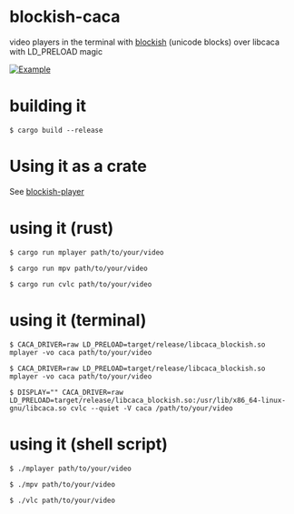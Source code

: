 # blockish-caca

video players in the terminal with [blockish](https://github.com/yazgoo/blockish) (unicode blocks) over libcaca with LD_PRELOAD magic

[![Example](images/sintel.gif)](https://www.youtube.com/watch?v=HminM4V40iI)

# building it

```shell
$ cargo build --release
```

# Using it as a crate

See [blockish-player](https://github.com/yazgoo/blockish-player)

# using it (rust)

```shell
$ cargo run mplayer path/to/your/video
```

```shell
$ cargo run mpv path/to/your/video
```

```shell
$ cargo run cvlc path/to/your/video
```

# using it (terminal)

```shell
$ CACA_DRIVER=raw LD_PRELOAD=target/release/libcaca_blockish.so mplayer -vo caca path/to/your/video
```

```shell
$ CACA_DRIVER=raw LD_PRELOAD=target/release/libcaca_blockish.so mplayer -vo caca path/to/your/video
```

```shell
$ DISPLAY="" CACA_DRIVER=raw LD_PRELOAD=target/release/libcaca_blockish.so:/usr/lib/x86_64-linux-gnu/libcaca.so cvlc --quiet -V caca /path/to/your/video
```

# using it (shell script)

```shell
$ ./mplayer path/to/your/video
```

```shell
$ ./mpv path/to/your/video
```

```shell
$ ./vlc path/to/your/video
```
